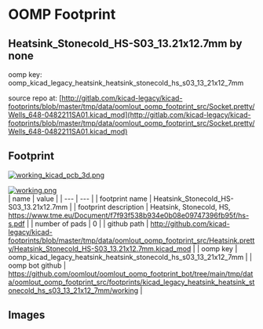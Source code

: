# OOMP Footprint  
## Heatsink_Stonecold_HS-S03_13.21x12.7mm  by none  
  
oomp key: oomp_kicad_legacy_heatsink_heatsink_stonecold_hs_s03_13_21x12_7mm  
  
source repo at: [http://gitlab.com/kicad-legacy/kicad-footprints/blob/master/tmp/data/oomlout_oomp_footprint_src/Socket.pretty/Wells_648-0482211SA01.kicad_mod](http://gitlab.com/kicad-legacy/kicad-footprints/blob/master/tmp/data/oomlout_oomp_footprint_src/Socket.pretty/Wells_648-0482211SA01.kicad_mod)  
## Footprint  
  
[![working_kicad_pcb_3d.png](working_kicad_pcb_3d_600.png)](working_kicad_pcb_3d.png)  
  
[![working.png](working_600.png)](working.png)  
| name | value | 
| --- | --- | 
| footprint name | Heatsink_Stonecold_HS-S03_13.21x12.7mm | 
| footprint description | Heatsink, Stonecold, HS, https://www.tme.eu/Document/f7f93f538b934e0b08e09747396fb95f/hs-s.pdf | 
| number of pads | 0 | 
| github path | http://github.com/kicad-legacy/kicad-footprints/blob/master/tmp/data/oomlout_oomp_footprint_src/Heatsink.pretty/Heatsink_Stonecold_HS-S03_13.21x12.7mm.kicad_mod | 
| oomp key | oomp_kicad_legacy_heatsink_heatsink_stonecold_hs_s03_13_21x12_7mm | 
| oomp bot github | https://github.com/oomlout/oomlout_oomp_footprint_bot/tree/main/tmp/data/oomlout_oomp_footprint_src/footprints/kicad_legacy_heatsink_heatsink_stonecold_hs_s03_13_21x12_7mm/working | 
## Images  
